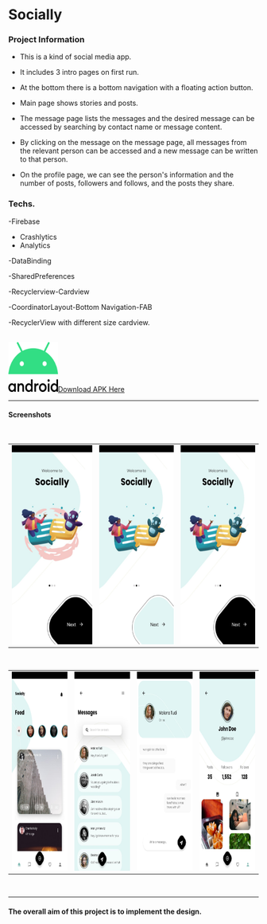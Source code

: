 # Socially

### Project Information

- This is a kind of social media app.

- It includes 3 intro pages on first run. 

- At the bottom there is a bottom navigation with a floating action button.

- Main page shows stories and posts.

- The message page lists the messages and the desired message can be accessed by searching by contact name or message content.

- By clicking on the message on the message page, all messages from the relevant person can be accessed and a new message can be written to that person.

- On the profile page, we can see the person's information and the number of posts, followers and follows, and the posts they share.

### Techs.

-Firebase
  - Crashlytics
  - Analytics
  
-DataBinding  
 
-SharedPreferences

-Recyclerview-Cardview

-CoordinatorLayout-Bottom Navigation-FAB

-RecyclerView with different size cardview. 

<br />
<img src="images/Android_logo.png" width="100" height="100"><a id="raw-url" href="https://raw.githubusercontent.com/SefaKoyuncu/socially/master/socially.apk">Download APK Here</a>

------------
#### Screenshots
 <br />
<table>
  <tr>
    <td><img src="images/intro_1.jpeg" width="216" height="400"></td>
    <td><img src="images/intro_2.jpeg" width="200" height="400"></td>
    <td><img src="images/intro_3.jpeg" width="200" height="400"></td>
  </tr>
 </table>
 
 <br />

<table>
  <tr>
    <td><img src="images/main_page.jpeg" width="200" height="400"></td>
    <td><img src="images/messages_page.jpeg" width="200" height="400"></td>
    <td><img src="images/messages_details.jpeg" width="200" height="400"></td>
    <td><img src="images/profile_page.jpeg" width="200" height="400"></td>
  </tr>
 </table>
 
 <br />

------------
#### The overall aim of this project is to implement the design.

